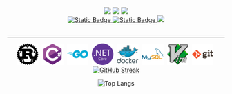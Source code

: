 <div id="header" align="center">
   <img src="stream.gif" width="250"/>
   <img src="stream.gif" width="250"/>
   <img src="stream.gif" width="250"/>
 </div>
 
 <div id="badges" align="center">
 	<a href="https://t.me/Examintes">
 		<img alt="Static Badge" src="https://img.shields.io/badge/telegram-white?style=for-the-badge&logo=Telegram&logoColor=blue"/>
 	</a>
 	<a href="mailto:egor.mishchuk17@gmail.com">
 		<img alt="Static Badge" src="https://img.shields.io/badge/gmail-red?style=for-the-badge&logo=gmail&logoColor=white"/>
 	</a>
 	<a href="https://discordapp.com/users/429303337742106624/">
 		<img src="https://img.shields.io/badge/Discord-7289DA?style=for-the-badge&logo=discord&logoColor=white"/>
 	</a>
 </div>
 
 <div id="badges" align="center">
 	<img src="https://komarev.com/ghpvc/?username=grhead&style=for-the-badge&color=lightgrey" alt=""/>
 </div>
 
 ---
 
 <div align="center">
 	<img src="https://github.com/devicons/devicon/blob/master/icons/rust/rust-original.svg" title="Rust" alt="Rust" width="50" height="50"/>&nbsp;
 	<img src="https://github.com/devicons/devicon/blob/master/icons/csharp/csharp-original.svg" title="Csharp" alt="Csharp" width="50" height="50"/>&nbsp;
 	<img src="https://github.com/devicons/devicon/blob/master/icons/go/go-original-wordmark.svg" title="Golang" alt="Golang" width="50" height="50"/>&nbsp;
 	<img src="https://github.com/devicons/devicon/blob/master/icons/dotnetcore/dotnetcore-original.svg" title="Dotnetcore" alt="Dotnetcore" width="50" height="50"/>&nbsp;
 	<img src="https://github.com/devicons/devicon/blob/master/icons/docker/docker-original-wordmark.svg" alt="Docker" width="50" height="50"/>&nbsp;
 	<img src="https://github.com/devicons/devicon/blob/master/icons/mysql/mysql-original-wordmark.svg" alt="Mysql" width="50" height="50"/>&nbsp;
 	<img src="https://github.com/devicons/devicon/blob/master/icons/vim/vim-original.svg" title="Vim" alt="Vim" width="50" height="50"/>&nbsp;
 	<img src="https://github.com/devicons/devicon/blob/master/icons/git/git-original-wordmark.svg" alt="Git" width="50" height="50"/>&nbsp;
 </div>
 
 <div align="center">
 	<a href="https://git.io/streak-stats"><img src="https://streak-stats.demolab.com?user=GRHead&theme=nord&hide_border=true" alt="GitHub Streak" /></a>
 </div>
 
 <div align="center">
 
 ![Top Langs](https://github-readme-stats.vercel.app/api/top-langs/?username=grhead&size_weight=0.5&count_weight=0.5&layout=compact&theme=nord)
 </div>
